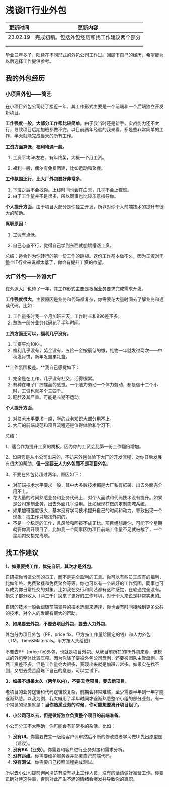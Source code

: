 # 浅谈IT行业外包

| 更新时间 | 更新内容                                   |
| -------- | ------------------------------------------ |
| 23.02.19 | 完成初稿。包括外包经历和找工作建议两个部分 |
|          |                                            |
|          |                                            |

毕业三年多了，陆续在不同形式的外包公司工作过。回顾下自己的经历，希望能为以后选择工作提供参考。



## 我的外包经历

### 小项目外包——简艺

在小项目外包公司待了接近一年，其工作形式主要是一个前端和一个后端独立开发新项目。

**工作强度一般，大部分工作都比较简单**。由于我当时还是新手，实战能力还不太行，导致项目后期加班都做不完。以目前两年经验的我来看，都是些非常简单的工作，半天就能完成当天的所有工作。

**工资方面算低，福利待遇一般。**

1. 工资平均5K左右。有年终奖，大概一个月工资。

2. 福利一般，偶尔有免费团建，比如运动和聚餐。

**工作氛围还行，比大厂外包要好非常多**。

1. 下班之后不会找你。上线时间也会在白天，几乎不会上夜班。
2. 由于工作量并不是很多，所以同事也比较乐意指导你。

**个人提升方面**。由于项目大部分是你独立开发，所以对你个人前端技术的提升有很大的帮助。

**离职原因：**

1. 工资有点低。

2. 自己心态不行，觉得自己学到东西就想跳槽涨工资。



总结：适合作为你转行的第一份工作的跳板。这份工作基本做不久，因为工资对于整个IT行业来说都太低了，你会有提升工资的欲望。



### 大厂外包——外派大厂

在外派大厂也待了一年，其工作形式主要是根据业务要求完成需求开发。

**工作强度很大**。主要原因是业务和代码都复杂，你需要花大量时间去了解业务和通读代码。比如：

1. 工作量多时我一个月加班三天，工作时长和996差不多。
2. 熟练一部分业务代码花了半年时间。

**工资方面还可以，福利几乎没有。**

1. 工资平均10K+。
2. 福利几乎没有，奖金没有，五险一金按最低的缴，礼物一年就发过两次——中秋发月饼，新年发坚果礼盒。

**工作氛围极差。**我自己感觉如下：

1. 完全是在工作，几乎没有社交，活得很累。
2. 有种在电子厂拧螺丝的感觉。一个脑力劳动一个体力劳动，都是做十二个小时，工资也就差个三四千。
3. 肥胖及其严重。可能是长期不运动。

**个人提升方面**。

1. 对技术水平要求一般，学的业务知识大部分用不上。
2. 大厂的前端规范和项目流程还是值得体验和学习下。



总结：

1、适合作为提升工资的跳板，因为你的工资会比第一份工作翻倍增加。

2、如果您是从小公司出来的，不妨来外包体验下大厂的开发流程，对你日后发展有很大的帮助，**但一定要去人力外包而不是项目外包**。

3、不要在外包待超过两年。原因如下：

* 对前端技术水平要求一般，其中大多数技术都是大厂私有框架，出去外面完全用不上。
* 花大量的时间熟悉业务和业务代码上，对个人面试和代码技术没有提升。如果是公司定制业务，出去外面几乎没用。比如我现在做的定制商城系统。
* 如果加班强度很大，基本没有学习技术提升自己的时间和动力。导致出现一个现象：找工作只能找外包的。
* 不是一个稳定的工作，且风险和回报不成正比。项目组想裁你，可能下个星期就要你离开项目了，比如我一个同事因为项目前端工作量不足就被裁了，一个星期内交接完离项。



## 找工作建议

**1、如果要找工作，优先自研，其次才是外包**。

自研把你当做公司的员工，而不是完全盈利的工具。你可以有些员工应有的福利，比如年终，免费聚餐和免费聚会等等。你也可以有一个较好的工作氛围，同事也可以成为你日常社交的对象。比如我在交行和简艺都有这种感觉，在软通完全没有。损失了部分收入（两三千）换来了更好的工作环境，对于个人来说是非常实惠的。

自研的技术一般会跟随前端领导的技术选型来选择，你也会有时间接触到更多公共的技术，对个人的发展有很大的帮助。



**2、如果要去外包，不要去项目外包，要去人力外包**。

外包分为项目外包（PF，price fix。甲方按工作量给固定的钱）和人力外包（TM，Time&Materials。甲方按人头给钱）

不要去PF（price fix)外包，也就是项目外包。从我目前所在的PF外包来看，该模式的外包整体比较压榨。因为你除了要被外包公司盘剥，还要被团队主管盘剥。虽然工资差不多，但是工作量会大很多，表现出来就是加班非常多。如果实在找不到，又想去受苦磨炼下自己的意志，可以尝试下。



**3、如果不想呆太久（两年以内），不要去老项目，要去新项目**。

老项目的业务逻辑和代码逻辑较复杂，前期会非常难熬，至少需要半年到一年才能逐渐熟悉。以我为例，我大概用了半年时间才逐渐熟悉整个小组的部分业务。有一个常见的现象就是：**当你熟悉业务的时候，你可能想要离开项目组了。**



**4、小公司可以去，但是做好独立负责整个项目的前端准备**。

小公司分工不太明确，你可能会有非常多的杂活。比如：

1. **没有UI**。你需要做完一版给客户评审然后不断的修改或者学习做UI先出原型图（建议）。
2. **没有BA（业务）**。你需要和客户进行业务对接和需求分析。
3. **没有运维**。你需要维护服务器并部署自己前端代码。
4. **没有测试**。你需要自己按照流程完成测试。

所以去小公司提前询问清楚有没有以上工作人员，没有的话请做好准备工作。你要正确对待这件事，否则对此产生不满的情绪会爆发并导致你的离职。

